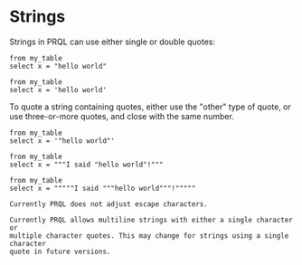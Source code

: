 # Strings

Strings in PRQL can use either single or double quotes:

```prql
from my_table
select x = "hello world"
```

```prql
from my_table
select x = 'hello world'
```

To quote a string containing quotes, either use the "other" type of quote, or
use three-or-more quotes, and close with the same number.

```prql
from my_table
select x = '"hello world"'
```

```prql
from my_table
select x = """I said "hello world"!"""
```

```prql
from my_table
select x = """""I said """hello world"""!"""""
```

```admonish note
Currently PRQL does not adjust escape characters.
```

```admonish warning
Currently PRQL allows multiline strings with either a single character or
multiple character quotes. This may change for strings using a single character
quote in future versions.
```
